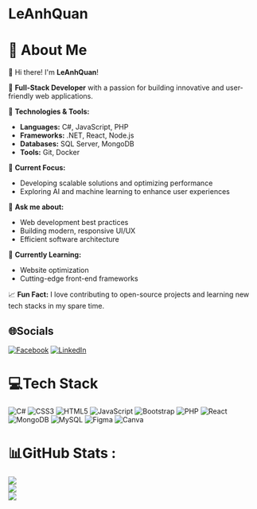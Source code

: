 # LeAnhQuan

# 💫 About Me

👋 Hi there! I'm **LeAnhQuan**!

🌟 **Full-Stack Developer** with a passion for building innovative and user-friendly web applications.

🔧 **Technologies & Tools:**
- **Languages:** C#, JavaScript, PHP
- **Frameworks:** .NET, React, Node.js
- **Databases:** SQL Server, MongoDB
- **Tools:** Git, Docker

🚀 **Current Focus:**
- Developing scalable solutions and optimizing performance
- Exploring AI and machine learning to enhance user experiences

💬 **Ask me about:**
- Web development best practices
- Building modern, responsive UI/UX
- Efficient software architecture

🌱 **Currently Learning:**
- Website optimization
- Cutting-edge front-end frameworks

📈 **Fun Fact:**
I love contributing to open-source projects and learning new tech stacks in my spare time.

## 🌐Socials
[![Facebook](https://img.shields.io/badge/Facebook-%231877F2.svg?logo=Facebook&logoColor=white)](https://facebook.com/https://www.facebook.com/share/z7TYrFNUWzwsk9L8/?mibextid=LQQJ4d) [![LinkedIn](https://img.shields.io/badge/LinkedIn-%230077B5.svg?logo=linkedin&logoColor=white)](https://linkedin.com/in/https://vn.linkedin.com/in/anh-qu%C3%A2n-l%C3%AA-aa74672ab) 

# 💻Tech Stack
![C#](https://img.shields.io/badge/c%23-%23239120.svg?style=for-the-badge&logo=c-sharp&logoColor=white) ![CSS3](https://img.shields.io/badge/css3-%231572B6.svg?style=for-the-badge&logo=css3&logoColor=white) ![HTML5](https://img.shields.io/badge/html5-%23E34F26.svg?style=for-the-badge&logo=html5&logoColor=white) ![JavaScript](https://img.shields.io/badge/javascript-%23323330.svg?style=for-the-badge&logo=javascript&logoColor=%23F7DF1E) ![Bootstrap](https://img.shields.io/badge/bootstrap-%23563D7C.svg?style=for-the-badge&logo=bootstrap&logoColor=white) ![PHP](https://img.shields.io/badge/php-%23777BB4.svg?style=for-the-badge&logo=php&logoColor=white) ![React](https://img.shields.io/badge/react-%2320232a.svg?style=for-the-badge&logo=react&logoColor=%2361DAFB) ![MongoDB](https://img.shields.io/badge/MongoDB-%234ea94b.svg?style=for-the-badge&logo=mongodb&logoColor=white) ![MySQL](https://img.shields.io/badge/mysql-%2300f.svg?style=for-the-badge&logo=mysql&logoColor=white) 	![Figma](https://img.shields.io/badge/figma-%23F24E1E.svg?style=for-the-badge&logo=figma&logoColor=white) ![Canva](https://img.shields.io/badge/Canva-%2300C4CC.svg?style=for-the-badge&logo=Canva&logoColor=white)
# 📊GitHub Stats :
![](https://github-readme-stats.vercel.app/api?username=LeAnhQuanAnLao&theme=radical&hide_border=false&include_all_commits=false&count_private=false)<br/>
![](https://github-readme-streak-stats.herokuapp.com/?user=LeAnhQuanAnLao&theme=radical&hide_border=false)<br/>
![](https://github-readme-stats.vercel.app/api/top-langs/?username=LeAnhQuanAnLao&theme=radical&hide_border=false&include_all_commits=false&count_private=false&layout=compact)

